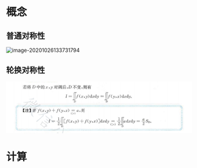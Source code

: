 # 概念

## 普通对称性

![image-20201026133731794](https://gitee.com/HaitoChan/upload-pic-typora/raw/master/null/image-20201026133731794.png)

## 轮换对称性

![image-20201026133858905](10%E3%80%81%E4%BA%8C%E9%87%8D%E7%A7%AF%E5%88%86.assets/image-20201026133858905.png)

# 计算

